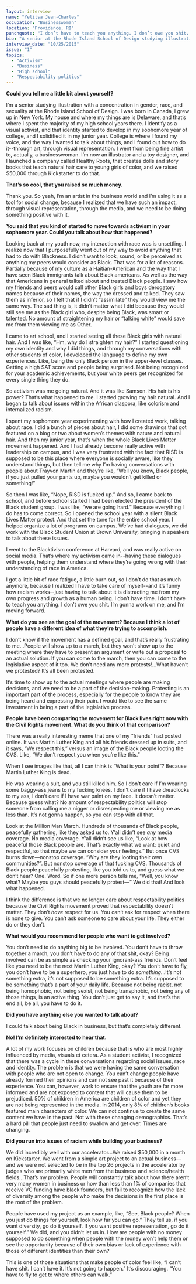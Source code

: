 ```yaml
---
layout: interview
name: "Yelitsa Jean-Charles"
occupation: "Businesswoman"
location: "Providence, RI"
punchquote: "I don’t have to teach you anything. I don’t owe you shit. I’m gonna work on me, and I’m moving forward."
bio: "A senior at the Rhode Island School of Design studying illustration with a concentration in gender, race & sexuality, Yelitsa Jean-Charles is also the founder & creative director of Healthy Roots, a line of dolls and storybooks that teach natural hair care to young girls of color. Her work focuses on promoting diversity and inclusion through children's media."
interview_date: "10/25/2015"
issue: "1"
topics:
  - "Activism"
  - "Business"
  - "High school"
  - "Respectability politics"
---
```


**Could you tell me a little bit about yourself?**

I’m a senior studying illustration with a concentration in gender, race, and sexuality at the Rhode Island School of Design. I was born in Canada, I grew up in New York. My house and where my things are is Delaware, and that’s where I spent the majority of my high school years there. I identify as a visual activist, and that identity started to develop in my sophomore year of college, and I solidified it in my junior year. College is where I found my voice, and the way I wanted to talk about things, and I found out how to do it--through art, through visual representation. I went from being fine artist to, actually, a businesswoman. I’m now an illustrator and a toy designer, and I launched a company called Healthy Roots, that creates dolls and story books that teach natural hair care to young girls of color, and we raised $50,000 through Kickstarter to do that.

**That’s so cool, that you raised so much money.**

Thank you. So yeah, I’m an artist in the business world and I’m using it as a tool for social change, because I realized that we have such an impact, through visual representation, through the media, and we need to be doing something positive with it.

**You said that you kind of started to move towards activism in your sophomore year. Could you talk about how that happened?**

Looking back at my youth now, my interaction with race was is unsettling. I realize now that I purposefully went out of my way to avoid anything that had to do with Blackness. I didn’t want to look, sound, or be perceived as anything my peers would consider as Black. That was for a lot of reasons. Partially because of my culture as a Haitian-American and the way that I have seen Black immigrants talk about Black americans. As well as the way that Americans in general talked about and treated Black people. I saw how my friends and peers would call other Black girls and boys derogatory names because of their names, the way the dressed and talked. They saw them as inferior, so I felt that if I didn’t “assimilate” they would view me the same way. The sad thing is, it didn’t matter what I did because they would still see me as the Black girl who, despite being Black, was smart or talented. No amount of straightening my hair or “talking white” would save me from them viewing me as Other.

I came to art school, and I started seeing all these Black girls with natural hair. And I was like, “Hm, why do I straighten my hair?” I started questioning my own identity and why I did things, and through my conversations with other students of color, I developed the language to define my own experiences. Like, being the only Black person in the upper-level classes. Getting a high SAT score and people being surprised. Not being recognized for your academic achievements, but your white peers get recognized for every single thing they do.

So activism was me going natural. And it was like Samson. His hair is his power? That’s what happened to me. I started growing my hair natural. And I began to talk about issues within the African diaspora, like colorism and internalized racism.

I spent my sophomore year experimenting with how I created work, talking about race. I did a bunch of pieces about hair, I did some drawings that got featured on a blog or two about women’s themes with nature and natural hair. And then my junior year, that’s when the whole Black Lives Matter movement happened. And I had already become really active with leadership on campus, and I was very frustrated with the fact that RISD is supposed to be this place where everyone is socially aware, like they understand things, but then tell me why I’m having conversations with people about Trayvon Martin and they’re like, “Well you know, Black people, if you just pulled your pants up, maybe you wouldn’t get killed or something!”

So then I was like, “Nope, RISD is fucked up.” And so, I came back to school, and before school started I had been elected the president of the Black student group. I was like, “we are going hard.” Because everything I do has to come correct. So I opened the school year with a silent Black Lives Matter protest. And that set the tone for the entire school year. I helped organize a lot of programs on campus. We’ve had dialogues, we did work with the Black Student Union at Brown University, bringing in speakers to talk about these issues.

I went to the Blacktivism conference at Harvard, and was really active on social media. That’s where my activism came in--having these dialogues with people, helping them understand where they’re going wrong with their understanding of race in America.

I got a little bit of race fatigue, a little burn out, so I don’t do that as much anymore, because I realized I have to take care of myself--and it’s funny how racism works--just having to talk about it is distracting me from my own progress and growth as a human being. I don’t have time. I don’t have to teach you anything. I don’t owe you shit. I’m gonna work on me, and I’m moving forward.

**What do you see as the goal of the movement? Because I think a lot of people have a different idea of what they’re trying to accomplish.**

I don’t know if the movement has a defined goal, and that’s really frustrating to me...People will show up to a march, but they won’t show up to the meeting where they have to present an argument or write out a proposal to an actual solution. If you can come to the march, then you can come to the legislative aspect of it too. We don’t need any more protests!...What haven’t we protested? It’s all been protested.

It’s time to show up to the actual meetings where people are making decisions, and we need to be a part of the decision-making. Protesting is an important part of the process, especially for the people to know they are being heard and expressing their pain. I would like to see the same investment in being a part of the legislative process.

**People have been comparing the movement for Black lives right now with the Civil Rights movement. What do you think of that comparison?**

There was a really interesting meme that one of my “friends” had posted online. It was Martin Luther King and all his friends dressed up in suits, and it says, “We respect this,” versus an image of the Black people looting the CVS. Like, “We don’t respect you when you’re like this.”

When I see images like that, all I can think is  “What is your point”? Because Martin Luther King is dead.

He was wearing a suit, and you still killed him. So I don’t care if I’m wearing some baggy-ass jeans to my fucking knees. I don’t care if I have dreadlocks to my ass, I don’t care if I have war paint on my face. It doesn’t matter. Because guess what? No amount of respectability politics will stop someone from calling me a nigger or disrespecting me or viewing me as less than. It’s not gonna happen, so you can stop with all that.

Look at the Million Man March. Hundreds of thousands of Black people, peacefully gathering, like they asked us to. Y’all didn’t see *any* media coverage. No media coverage. Y’all didn’t see us like, “Look at how peaceful those Black people are. That’s exactly what we want: quiet and respectful, so that maybe we can consider your feelings.” But once CVS burns down—nonstop coverage. “Why are they looting their own communities?”. But nonstop coverage of that fucking CVS. Thousands of Black people peacefully protesting, like you told us to, and guess what we don’t hear? One. Word. So if one more person tells me, “Well, you know what? Maybe you guys should peacefully protest—” We did that! And look what happened.

I think the difference is that we no longer care about respectability politics because the Civil Rights movement proved that respectability doesn’t matter. They don’t *have* respect for us. You can’t ask for respect when there is none to give. You can’t ask someone to care about your life. They either do or they don’t.

**What would you recommend for people who want to get involved?**

You don’t need to do anything big to be involved. You don’t have to throw together a march, you don’t have to do any of that shit, okay? Being involved can be as simple as checking your ignorant-ass friends. Don’t feel like you need to be the next Martin Luther King, okay? You don’t have to fly, you don’t have to be a superhero, you just have to do *something*...It’s not something extra, it’s not supposed to be something extra. It’s supposed to be something that’s a part of your daily life. Because not being racist, not being homophobic, not being sexist, not being transphobic, not being any of those things, is an active thing. You don’t just get to say it, and that’s the end all, be all, you have to do it.

**Did you have anything else you wanted to talk about?**

I could talk about being Black in business, but that’s completely different.

**No! I’m definitely interested to hear that.**

A lot of my work focuses on children because that is who are most highly influenced by media, visuals et cetera. As a student activist, I recognized that there was a cycle in these conversations regarding social issues, race and identity. The problem is that we were having the same conversation with people who are not open to change. You can’t change people have already formed their opinions and can not see past it because of their experience. You can, however, work to ensure that the youth are far more informed and are not exposed to content that will cause them to be prejudiced. 50% of children in America are children of color and yet they are not being represented in the media. In 2014, only 8% of children’s books featured main characters of color. We can not continue to create the same content we have in the past. Not with these changing demographics. That’s a hard pill that people just need to swallow and get over. Times are changing.

**Did you run into issues of racism while building your business?**

We did incredibly well with our accelerator...We raised $50,000 in a month on Kickstarter. We went from a simple art project to an actual business—and we were not selected to be in the top 26 projects in the accelerator by judges who are primarily white men from the business and science/health fields...That’s my problem. People will constantly talk about how there aren’t very many women in business or how than less than 1% of companies that receive VC funding have black founders, but fail to recognize how the lack of diversity among the people who make the decisions in the first place is the root of the problem.

People have used my project as an example, like, “See, Black people? When you just do things for yourself, look how far you can go.” They tell us, if you want diversity, go do it yourself. If you want positive representation, go do it yourself.” We did, and you didn’t let us in. How are people with no money supposed to do something when people with the money won’t help them or see the opportunity because of their own bias or lack of experience with those of different identities than their own?

This is one of those situations that make people of color feel like, “I can’t have shit. I can’t have it. It’s not going to happen.” It’s discouraging. “You have to fly to get to where others can walk.”
